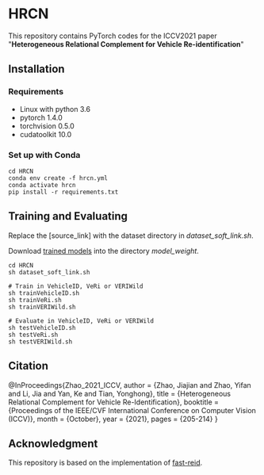 # HRCN
This repository contains PyTorch codes for the ICCV2021 paper "**Heterogeneous Relational Complement for Vehicle Re-identification**"

## Installation
### Requirements
* Linux with python 3.6
* pytorch 1.4.0  
* torchvision 0.5.0
* cudatoolkit 10.0

### Set up with Conda
```
cd HRCN
conda env create -f hrcn.yml
conda activate hrcn
pip install -r requirements.txt
```

## Training and Evaluating
Replace the [source_link] with the dataset directory in *dataset_soft_link.sh*.

Download [trained models](https://drive.google.com/drive/folders/1gDz761-gTF3nLnwU24kDIVzDbCyBJu80?usp=sharing) into the directory *model_weight*. 

```
cd HRCN
sh dataset_soft_link.sh

# Train in VehicleID, VeRi or VERIWild
sh trainVehicleID.sh
sh trainVeRi.sh
sh trainVERIWild.sh

# Evaluate in VehicleID, VeRi or VERIWild
sh testVehicleID.sh
sh testVeRi.sh
sh testVERIWild.sh
```

## Citation
@InProceedings{Zhao_2021_ICCV,
    author    = {Zhao, Jiajian and Zhao, Yifan and Li, Jia and Yan, Ke and Tian, Yonghong},
    title     = {Heterogeneous Relational Complement for Vehicle Re-Identification},
    booktitle = {Proceedings of the IEEE/CVF International Conference on Computer Vision (ICCV)},
    month     = {October},
    year      = {2021},
    pages     = {205-214}
}

## Acknowledgment
This repository is based on the implementation of [fast-reid](https://github.com/JDAI-CV/fast-reid).
